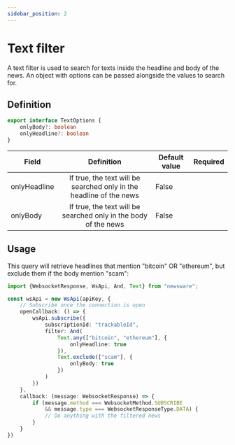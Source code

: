 ```yaml
---
sidebar_position: 2
---
```


# Text filter

A text filter is used to search for texts inside the headline and body of the news. An object with options can be passed
alongside the values to search for.

## Definition

```typescript
export interface TextOptions {
    onlyBody?: boolean
    onlyHeadline?: boolean
}
```

| Field        |                                                               Definition                                                                | Default value | Required |
|--------------|:---------------------------------------------------------------------------------------------------------------------------------------:|---------------|----------|
| onlyHeadline |                                   If true, the text will be searched only in the headline of the news                                   | False         |          |
| onlyBody     |                                     If true, the text will be searched only in the body of the news                                     | False         |          |

## Usage

This query will retrieve headlines that mention "bitcoin" OR "ethereum", but exclude them if the body mention "scam":

````typescript
import {WebsocketResponse, WsApi, And, Text} from "newsware";

const wsApi = new WsApi(apiKey, {
    // Subscribe once the connection is open
    openCallback: () => {
        wsApi.subscribe({
            subscriptionId: "trackableId",
            filter: And(
                Text.any(["bitcoin", "ethereum"], {
                    onlyHeadline: true
                }),
                Text.exclude(["scam"], {
                    onlyBody: true
                })
            )
        })
    },
    callback: (message: WebsocketResponse) => {
        if (message.method === WebsocketMethod.SUBSCRIBE
            && message.type === WebsocketResponseType.DATA) {
            // Do anything with the filtered news
        }
    }
})
````

